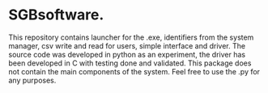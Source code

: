 # SGBsoftware. 
This repository contains launcher for the .exe, identifiers from the system manager, csv write and read for users, simple interface and driver. The source code was developed 
in python as an experiment, the driver has been developed in C with testing done and validated.
This package does not contain the main components of the system.
Feel free to use the .py for any purposes.
